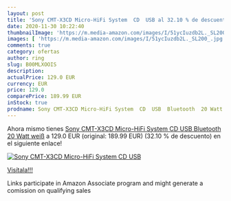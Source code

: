 ```yaml
---
layout: post
title: 'Sony CMT-X3CD Micro-HiFi System  CD  USB al 32.10 % de descuento'
date: 2020-11-30 10:22:40
thumbnailImage: 'https://m.media-amazon.com/images/I/51ycIuzdb2L._SL200_.jpg'
images: [ 'https://m.media-amazon.com/images/I/51ycIuzdb2L._SL200_.jpg' ]
comments: true
category: ofertas
author: ring
slug: B00MLXOOIS
description:
actualPrice: 129.0 EUR
currency: EUR
price: 129.0
comparePrice: 189.99 EUR
inStock: true
prodname: Sony CMT-X3CD Micro-HiFi System  CD  USB  Bluetooth  20 Watt  weiß
---
```


Ahora mismo tienes [Sony CMT-X3CD Micro-HiFi System  CD  USB  Bluetooth  20 Watt  weiß](https://www.amazon.de/dp/B00MLXOOIS/?tag=tolees0ca-21) a 129.0 EUR (original: 189.99 EUR) (32.10 %  de descuento) en el siguiente enlace!

[![Sony CMT-X3CD Micro-HiFi System  CD  USB](https://m.media-amazon.com/images/I/51ycIuzdb2L._SL200_.jpg)](https://www.amazon.de/dp/B00MLXOOIS/?tag=tolees0ca-21)

[Visítala!!!](https://www.amazon.de/dp/B00MLXOOIS/?tag=tolees0ca-21)

Links participate in Amazon Associate program and might generate a comission on qualifying sales
